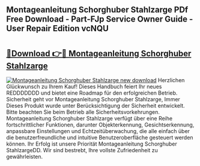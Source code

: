 ## Montageanleitung Schorghuber Stahlzarge PDf Free Download - Part-FJp Service Owner Guide - User Repair Edition vcNQU

# <h2><a href="http://df7l1gi.blite.top/?on=Montageanleitung+Schorghuber+Stahlzarge">🔗Download 👉🔴 Montageanleitung Schorghuber Stahlzarge</a></h2>

[![Montageanleitung Schorghuber Stahlzarge new download](https://i.imgur.com/lujVjoI.png)](http://df7l1gi.blite.top/?on=Montageanleitung+Schorghuber+Stahlzarge)
Herzlichen Glückwunsch zu Ihrem Kauf! Dieses Handbuch feiert Ihr neues REDDDDDDD und bietet eine Roadmap für den erfolgreichen Betrieb. Sicherheit geht vor Montageanleitung Schorghuber Stahlzarge, Immer Dieses Produkt wurde unter Berücksichtigung der Sicherheit entwickelt. Bitte beachten Sie beim Betrieb alle Sicherheitsvorkehrungen. Montageanleitung Schorghuber Stahlzarge verfügt über eine Reihe fortschrittlicher Funktionen, darunter Objekterkennung, Gesichtserkennung, anpassbare Einstellungen und Echtzeitüberwachung, die alle einfach über die benutzerfreundliche und intuitive Benutzeroberfläche gesteuert werden können. Ihr Erfolg ist unsere Priorität Montageanleitung Schorghuber StahlzargeDD. Wir sind bestrebt, Ihre vollste Zufriedenheit zu gewährleisten.
